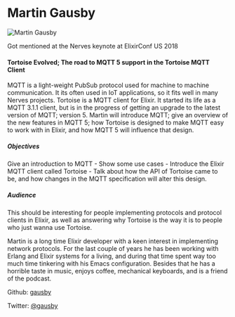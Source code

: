 # Martin Gausby

![Martin Gausby](http://s3.amazonaws.com/esl-conf-stg/media/files/000/000/911/thumbnail/martin-gausby.jpg?1546860059)

Got mentioned at the Nerves keynote at ElixirConf US 2018

#### Tortoise Evolved; The road to MQTT 5 support in the Tortoise MQTT Client

MQTT is a light-weight PubSub protocol used for machine to machine communication. It its often used in IoT applications, so it fits well in many Nerves projects. Tortoise is a MQTT client for Elixir. It started its life as a MQTT 3.1.1 client, but is in the progress of getting an upgrade to the latest version of MQTT; version 5. Martin will introduce MQTT; give an overview of the new features in MQTT 5; how Tortoise is designed to make MQTT easy to work with in Elixir, and how MQTT 5 will influence that design.

##### Objectives

Give an introduction to MQTT - Show some use cases - Introduce the Elixir MQTT client called Tortoise - Talk about how the API of Tortoise came to be, and how changes in the MQTT specification will alter this design.

##### Audience

This should be interesting for people implementing protocols and protocol clients in Elixir, as well as answering why Tortoise is the way it is to people who just wanna use Tortoise.

Martin is a long time Elixir developer with a keen interest in implementing network protocols. For the last couple of years he has been working with Erlang and Elixir systems for a living, and during that time spent way too much time tinkering with his Emacs configuration. Besides that he has a horrible taste in music, enjoys coffee, mechanical keyboards, and is a friend of the podcast.

Github: [gausby](https://github.com/gausby)

Twitter: [@gausby](https://twitter.com/gausby)
